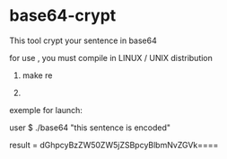 # base64-crypt

This tool crypt your sentence in base64

for use , you must compile in LINUX / UNIX distribution

1) make re

2)

exemple for launch:

user $ ./base64 "this sentence is encoded"

result = dGhpcyBzZW50ZW5jZSBpcyBlbmNvZGVk====
